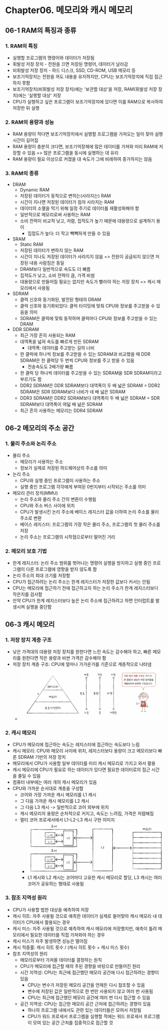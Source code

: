 # Chapter06. 메모리와 캐시 메모리

## 06-1 RAM의 특징과 종류

### 1. RAM의 특징

- 실행할 프로그램의 명령어와 데이터가 저장됨
- 휘발성 저장 장치 - 전원을 끄면 저장된 명령어, 데이터가 날라감
- 비휘발성 저장 장치 - 하드 디스크, SSD, CD-ROM, USB 메모리 등
- 보조기억장치는 전원을 꺼도 내용을 유지하지만, CPU는 보조기억장치에 직접 접근하지 못함
- 보조기억장치(비휘발성 저장 장치)에는 '보관할 대상'을 저장, RAM(휘발성 저장 장치)에는 '실행할 대상' 저장
- CPU가 실행하고 싶은 프로그램이 보조기억장치에 있다면 이를 RAM으로 복사하여 저장한 뒤 실행

### 2. RAM의 용량과 성능

- RAM 용량이 적다면 보조기억장치에서 실행할 프로그램을 가져오는 일이 잦아 실행 시간이 길어짐
- RAM 용량이 충분히 크다면, 보조기억장체에 많은 데이터를 가져와 미리 RAM에 저장할 수 있음 => 많은 프로그램을 동시에 실행하는 데 유리
- RAM 용량이 필요 이상으로 커졌을 대 속도가 그에 비례하여 증가하지는 않음

### 3. RAM의 종류

- DRAM
  - Dynamic RAM
  - 저장된 데이터가 동적으로 변하는(사라지는) RAM
  - 시간이 지나면 저장된 데이터가 점차 사라지는 RAM
  - 데이터의 소멸을 막기 위해 일정 주기로 데이터를 재활성화해야 함
  - 일반적으로 메모리로써 사용하는 RAM
  - 소비 전력이 비교적 낮고, 저렴, 집적도가 높기 때문에 대용량으로 설계하기 용이
    - 집접도가 높다: 더 작고 빽빽하게 만들 수 있음
- SRAM
  - Static RAM
  - 저장된 데이터가 변하지 않는 RAM
  - 시간이 지나도 저장된 데이터가 사라지지 않음 => 전원이 공급되지 않으면 저장된 내용 사람짐은 동일
  - DRAM보다 일반적으로 속도도 더 빠름
  - 집적도가 낮고, 소비 전력이 큼, 가격 비쌈
  - 대용량으로 만들어질 필요는 없지만 속도가 빨라야 하는 저장 장치 => 캐시 메모리에서 사용됨
- SDRAM
  - 클럭 신호와 동기화된, 발전된 형태의 DRAM
  - 클럭 신호와 동기화되었다: 클럭 타이밍에 맞춰 CPU와 정보를 주고받을 수 있음을 의미
  - SDRAM은 클럭에 맞춰 동작하며 클럭마다 CPU와 정보를 주고받을 수 있는 DRAM
- DDR SDRAM
  - 최근 가장 흔히 사용되는 RAM
  - 대역폭을 넓혀 속도를 빠르게 만든 SDRAM
    - 대역폭: 데이터를 주고받는 길의 너비
  - 한 클럭에 하나씩 정보를 주고받을 수 있는 SDRAM과 비교했을 때 DDR SDRAM은 한 클럭당 두 번씩 CPU와 정보를 주고 받을 수 있음
    - 전송속도도 2배가량 빠름
  - 한 클럭 당 하나씩 데이터를 주고받을 수 있는 SDRAM을 SDR SDRAM이라고 부르기도 함
  - DDR2 SDRAM은 DDR SDRAM보다 대역폭이 두 배 넓은 SDRAM = DDR2 SDRAM은 SDR SDRAM보다 너비가 네 배 넓은 SDRAM
  - DDR3 SDRAM은 DDR2 SDRAM보다 대역폭이 두 배 넓은 SDRAM = SDR SDRAM보다 대역폭이 여덟 배 넒은 SDRAM
  - 최근 흔히 사용하는 메모리는 DDR4 SDRAM

## 06-2 메모리의 주소 공간

### 1. 물리 주소와 논리 주소

- 물리 주소
  - 메모리가 사용하는 주소
  - 정보가 실제로 저장된 하드웨어상의 주소를 의미
- 논리 주소
  - CPU와 실행 중인 프로그램이 사용하는 주소
  - 실행 중인 프로그램 각각에게 부여된 0번지부터 시작되는 주소를 의미
- 메모리 관리 장치(MMU)
  - 논리 주소와 물리 주소 간의 변환이 수행됨
  - CPU와 주소 버스 사이에 위치
  - CPU가 발생시킨 논리 주소에 베이스 레지스터 값을 더하여 논리 주소를 물리 주소로 변환
  - 베이스 레지스터: 프로그램의 가장 작은 물리 주소, 프로그램의 첫 물리 주소를 저장
  - 논리 주소는 프로그램의 시작점으로부터 떨어진 거리

### 2. 메모리 보호 기법

- 한계 레지스터: 논리 주소 범위를 벗어나는 명령어 실행을 방지하고 실행 중인 프로그램이 다른 프로그램에 영향을 받지 않도록 함
- 논리 주소의 최대 크기를 저장함
- CPU가 접근하려는 논리 주소는 한계 레지스터가 저장한 값보다 커서는 안됨
- CPU는 메모리에 접근하기 전에 접근하고자 하는 논리 주소가 한계 레지스터보다 작은지를 검사함
- 만약 CPU가 한계 레지스터보다 높은 논리 주소에 접근하려고 하면 인터럽트를 발생시켜 실행을 중단함

## 06-3 캐시 메모리

### 1. 저장 장치 계층 구조

- 낮은 가격대의 대용량 저장 장치를 원한다면 느린 속도는 감수해야 하고, 빠른 메모리를 원한다면 작은 용량과 비싼 가격은 감수해야 함
- 저장 장치 계층 구조: CPU에 얼마나 가가운가를 기준으로 계층적으로 나타냄
  - ![alt text](image.png)

### 2. 캐시 메모리

- CPU가 메모리에 접근하는 속도는 레지스터에 접근하는 속도보다 느림
- 캐시 메모리: CPU와 메모리 사이에 위치, 레지스터보다 용량이 크고 메모리보다 빠른 SDRAM 기반의 저장 장치
- 메모리에서 CPU가 사용할 일부 데이터를 미리 캐시 메모리로 가지고 와서 활용
- 캐시 메모리에 CPU가 필요로 하는 데이터가 있다면 필요한 데이터로의 접근 시간을 줄일 수 있음
- 컴퓨터 내부에는 여러 개의 캐시 메모리가 있음
- CPU와 가까운 순서대로 계층을 구성함
  - 코어와 가장 가까운 캐시 메모리를 L1 캐시
  - 그 다음 가까운 캐시 메모리를 L2 캐시
  - 그 다음 L3 캐시 -> 일반적으로 코어 외부에 위치
  - 캐시 메모리의 용량은 순차적으로 커지고, 속도는 느려짐, 가격은 저렴해짐
  - 멀티 코어 프로세서에서 L1-L2-L3 캐시 구현 이미지
    - ![alt text](image-1.png)
    - L1 캐시와 L2 캐시는 코어마다 고유한 캐시 메모리로 할당, L3 캐시는 여러 코어가 공유하는 형태로 사용됨

### 3. 참조 지역성 원리

- CPU가 사용할 법한 대상을 예측하여 저장
- 캐시 히트: 자주 사용될 것으로 예측한 데이터가 실제로 들어맞아 캐시 메모리 내 데이터가 CPU에서 활용되는 경우
- 캐시 미스: 자주 사용될 것으로 예측하여 캐시 메모리에 저장했지만, 예측이 틀려 메모리에서 필요한 데이터를 직접 가져와야 하는 경우
- 캐시 미스가 자주 발생하면 성능은 떨어짐
- 캐시 적중률: 캐시 히트 횟수 / (캐시 히트 횟수 + 캐시 미스 횟수)
- 참조 지역성의 원리
  - 메모리로부터 가져올 데이터를 결정하는 원칙
  - CPU가 메모리에 접근할 때의 주된 경향을 바탕으로 만들어진 원리
  - 시간 지역성: CPU는 최근에 접근했던 메모리 공간에 다시 접근하려는 경향이 있음
    - CPU는 변수가 저장된 메모리 공간을 언제든 다시 참조할 수 있음
    - 변수에 저장된 값은 일반적으로 한 번만 사용되지 않고 여러 번 사용됨
    - CPU는 최근에 접근했던 메모리 공간에 여러 번 다시 접근할 수 있음
  - 공간 지역성: CPU는 접근한 메모리 공간 근처에 접근하려는 경향이 있음
    - 하나의 프로그램 내에서도 관련 있는 데이터들은 모여서 저장됨
    - CPU가 워드 프로세서 프로그램을 실행할 적에는 워드 프로세서 프로그램이 모여 있는 공간 근처를 집중적으로 접근할 것
